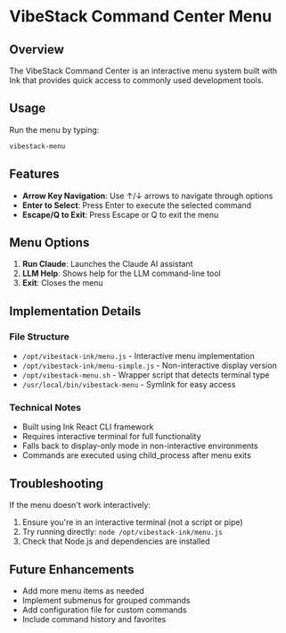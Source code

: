 # VibeStack Command Center Menu

## Overview
The VibeStack Command Center is an interactive menu system built with Ink that provides quick access to commonly used development tools.

## Usage
Run the menu by typing:
```bash
vibestack-menu
```

## Features
- **Arrow Key Navigation**: Use ↑/↓ arrows to navigate through options
- **Enter to Select**: Press Enter to execute the selected command
- **Escape/Q to Exit**: Press Escape or Q to exit the menu

## Menu Options
1. **Run Claude**: Launches the Claude AI assistant
2. **LLM Help**: Shows help for the LLM command-line tool
3. **Exit**: Closes the menu

## Implementation Details

### File Structure
- `/opt/vibestack-ink/menu.js` - Interactive menu implementation
- `/opt/vibestack-ink/menu-simple.js` - Non-interactive display version
- `/opt/vibestack-menu.sh` - Wrapper script that detects terminal type
- `/usr/local/bin/vibestack-menu` - Symlink for easy access

### Technical Notes
- Built using Ink React CLI framework
- Requires interactive terminal for full functionality
- Falls back to display-only mode in non-interactive environments
- Commands are executed using child_process after menu exits

## Troubleshooting
If the menu doesn't work interactively:
1. Ensure you're in an interactive terminal (not a script or pipe)
2. Try running directly: `node /opt/vibestack-ink/menu.js`
3. Check that Node.js and dependencies are installed

## Future Enhancements
- Add more menu items as needed
- Implement submenus for grouped commands
- Add configuration file for custom commands
- Include command history and favorites